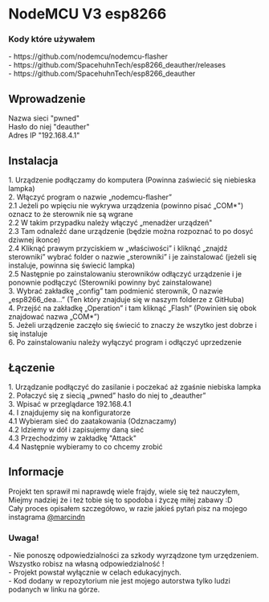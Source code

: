 <h1>NodeMCU V3 esp8266</h1>
<h3>Kody które używałem</h3>
- https://github.com/nodemcu/nodemcu-flasher
<div></div>
- https://github.com/SpacehuhnTech/esp8266_deauther/releases
<div></div>
- https://github.com/SpacehuhnTech/esp8266_deauther
<h2>Wprowadzenie</h2>
Nazwa sieci "pwned"
<div></div>
Hasło do niej "deauther"
<div></div>
Adres IP "192.168.4.1"
<h2>Instalacja</h2>
1. Urządzenie podłączamy do komputera (Powinna zaświecić się niebieska lampka)
<div></div>
2. Włączyć program o nazwie „nodemcu-flasher”
<div></div>
2.1 Jeżeli po wpięciu nie wykrywa urządzenia (powinno pisać „COM*") oznacz to że sterownik nie są wgrane
<div></div>
2.2 W takim przypadku należy włączyć „menadżer urządzeń"
<div></div>
2.3 Tam odnaleźć dane urządzenie (będzie można rozpoznać to po dosyć dziwnej ikonce)
<div></div>
2.4 Kliknąć prawym przyciskiem w „właściwości” i kliknąć „znajdź sterowniki” wybrać folder o nazwie „sterowniki” i je zainstalować (jeżeli się instaluje, powinna się świecić lampka)
<div></div>
2.5 Następnie po zainstalowaniu sterowników odłączyć urządzenie i je ponownie podłączyć (Sterowniki powinny być zainstalowane)
<div></div>
3. Wybrać zakładkę „config” tam podmienić sterownik, O nazwie „esp8266_dea…” (Ten który znajduje się w naszym folderze z GitHuba)
<div></div>
4. Przejść na zakładkę „Operation” i tam kliknąć „Flash” (Powinien się obok znajdować nazwa „COM*”)
<div></div>
5. Jeżeli urządzenie zaczęło się świecić to znaczy że wszytko jest dobrze i się instaluje
<div></div>
6. Po zainstalowaniu należy wyłączyć program i odłączyć uprzedzenie
<h2>Łączenie</h2>
1. Urządzanie podłączyć do zasilanie i poczekać aż zgaśnie niebiska lampka
<div></div>
2. Połaczyć się z siecią „pwned” hasło do niej to „deauther”
<div></div>
3. Wpisać w przeglądarce 192.168.4.1
<div></div>
4. I znajdujemy się na konfiguratorze
<div></div>
4.1 Wybieram sieć do zaatakowania (Odznaczamy)
<div></div>
4.2 Idziemy w dół i zapisujemy daną sieć
<div></div>
4.3 Przechodzimy w zakładkę "Attack"
<div></div>
4.4 Następnie wybieramy to co chcemy zrobić
<h2>Informacje</h2>
Projekt ten sprawił mi naprawdę wiele frajdy, wiele się też nauczyłem, Miejmy nadziej że i też tobie się to spodoba i życzę miłej zabawy :D
<div></div>
Cały proces opisałem szczegółowo, w razie jakieś pytań pisz na mojego instagrama <a href= "https://www.instagram.com/marcindn/" target="#">@marcindn</a>
<div></div>
<h3>Uwaga!</h3>
<div></div>
- Nie ponoszę odpowiedzialności za szkody wyrządzone tym urzędzeniem. Wszystko robisz na własną odpowiedzialność !
<div></div>
- Projekt powstał wyłącznie w celach edukacyjnych.
<div></div>
- Kod dodany w repozytorium nie jest mojego autorstwa tylko ludzi podanych w linku na górze.

